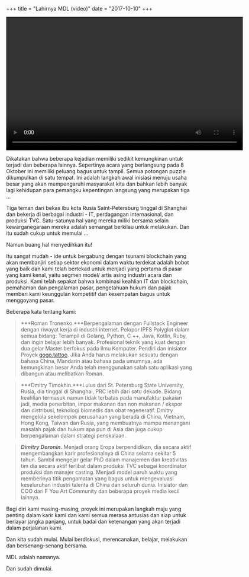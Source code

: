 +++
title = "Lahirnya MDL (video)"
date = "2017-10-10"
+++

<video width="640" height="360" controls>
  <source src="https://ipfs.io/ipfs/QmeqKazV19qNmysr6yfuxmVujN2wq6fzJqZUZhqSSCRo46" type="video/mp4">
Your browser does not support the video tag.
</video>

Dikatakan bahwa beberapa kejadian memiliki sedikit kemungkinan untuk terjadi dan beberapa lainnya. Sepertinya acara yang berlangsung pada 8 Oktober ini memiliki peluang bagus untuk tampil. Semua potongan puzzle dikumpulkan di satu tempat. Ini adalah langkah awal inisiasi menuju usaha besar yang akan mempengaruhi masyarakat kita dan bahkan lebih banyak lagi kehidupan para pemangku kepentingan langsung yang merupakan tiga ...

Tiga teman dari bekas ibu kota Rusia Saint-Petersburg tinggal di Shanghai dan bekerja di berbagai industri - IT, perdagangan internasional, dan produksi TVC. Satu-satunya hal yang mereka miliki bersama selain kewarganegaraan mereka adalah semangat berkilau untuk melakukan. Dan itu sudah cukup untuk memulai ...

Namun buang hal menyedihkan itu!

Itu sangat mudah - ide untuk bergabung dengan tsunami blockchain yang akan membanjiri setiap sektor ekonomi dalam waktu terdekat adalah bobot yang baik dan kami telah bertekad untuk menjadi yang pertama di pasar yang kami kenal, yaitu segmen model/ artis asing industri acara dan produksi. Kami telah sepakat bahwa kombinasi keahlian IT dan blockchain, pemahaman dan pengalaman pasar, pengetahuan hukum dan pajak memberi kami keunggulan kompetitif dan kesempatan bagus untuk menggoyang pasar.

Beberapa kata tentang kami:

> ***Roman Tronenko.***Berpengalaman dengan Fullstack Engineer dengan riwayat kerja di industri internet. Pelopor IPFS Polyglot dalam semua bidang: Terampil di Golang, Python, C ++, Java, Kotlin, Ruby, dan ingin belajar lebih banyak. Profesional teknik yang kuat dengan dua gelar Master berfokus pada Ilmu Komputer. Pendiri dan inisiator Proyek [gogo.tattoo](http://gogo.tattoo). Jika Anda harus melakukan sesuatu dengan bahasa China, Mandarin atau bahasa pada umumnya, ada kemungkinan besar Anda telah menggunakan salah satu aplikasi yang dibangun atau melibatkan Roman.

> ***Dmitry Timokhin.***Lulus dari St. Petersburg State University, Rusia, dia tinggal di Shanghai, PRC lebih dari satu dekade. Bidang keahlian termasuk namun tidak terbatas pada manufaktur pakaian jadi, media penerbitan, impor makanan dan non makanan / ekspor dan distribusi, teknologi biomedis dan obat regeneratif. Dmitry mengelola sekelompok perusahaan yang berada di China, Vietnam, Hong Kong, Taiwan dan Rusia, yang membuatnya mampu menangani masalah pajak dan hukum apa pun di Asia dan juga cukup berpengalaman dalam strategi penskalaan.

> ***Dimitry Doronin.*** Menjadi orang Eropa berpendidikan, dia secara aktif mengembangkan karir profesionalnya di China selama sekitar 5 tahun. Sambil mengejar gelar PhD dalam manajemen dan kreativitas tim dia secara aktif terlibat dalam produksi TVC sebagai koordinator produksi dan manajer casting. Menjadi model paruh waktu yang memberinya titik pengamatan yang bagus untuk mengevaluasi keseluruhan industri talenta di China dan seluruh dunia. Inisiator dan COO dari F You Art Community dan beberapa proyek media kecil lainnya.

Bagi diri kami masing-masing, proyek ini merupakan langkah maju yang penting dalam karir kami dan kami semua merasa antusias dan siap untuk berlayar jangka panjang, untuk badai dan ketenangan yang akan terjadi dalam perjalanan kami.

Dan kita sudah mulai. Mulai berdiskusi, merencanakan, belajar, melakukan dan bersenang-senang bersama.

MDL adalah namanya.

Dan sudah dimulai.

